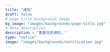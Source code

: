 ```yaml
---
title: "通知"
draft: false
# page title background image
bg_image: "images/backgrounds/page-title.jpg"
# meta description
description : "重要信息通知。"
type: "notice"
image: "images/backgrounds/notification.jpg"
---
```

